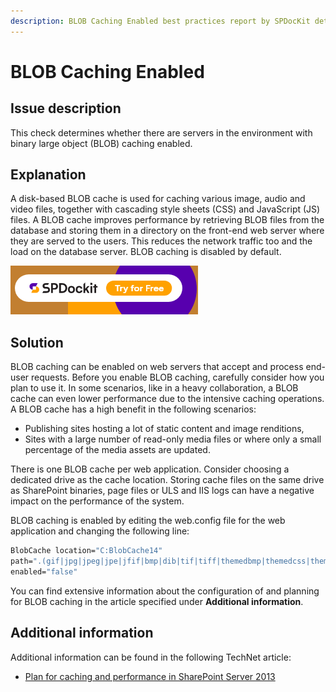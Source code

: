 ```yaml
---
description: BLOB Caching Enabled best practices report by SPDocKit determines whether there are servers in the environment with binary large object (BLOB) caching enabled.
---
```


# BLOB Caching Enabled

## Issue description

This check determines whether there are servers in the environment with binary large object \(BLOB\) caching enabled.

## Explanation

A disk-based BLOB cache is used for caching various image, audio and video files, together with cascading style sheets \(CSS\) and JavaScript \(JS\) files. A BLOB cache improves performance by retrieving BLOB files from the database and storing them in a directory on the front-end web server where they are served to the users. This reduces the network traffic too and the load on the database server. BLOB caching is disabled by default.

[![Download SPDocKit](../../../static/img/spdockit-download.png)](http://bit.ly/2US0Zna)

## Solution

BLOB caching can be enabled on web servers that accept and process end-user requests. Before you enable BLOB caching, carefully consider how you plan to use it. In some scenarios, like in a heavy collaboration, a BLOB cache can even lower performance due to the intensive caching operations. A BLOB cache has a high benefit in the following scenarios:

* Publishing sites hosting a lot of static content and image renditions,
* Sites with a large number of read-only media files or where only a small percentage of the media assets are updated.

There is one BLOB cache per web application. Consider choosing a dedicated drive as the cache location. Storing cache files on the same drive as SharePoint binaries, page files or ULS and IIS logs can have a negative impact on the performance of the system.

BLOB caching is enabled by editing the web.config file for the web application and changing the following line:

```scheme
BlobCache location="C:BlobCache14"
path=".(gif|jpg|jpeg|jpe|jfif|bmp|dib|tif|tiff|themedbmp|themedcss|themedg if|themedjpg|themedpng|ico|png|wdp|hdp|css|js|asf|avi|flv|m4v|mov|mp3|mp4|m|mpg|rm|rmvb|wma|wmv|ogg|ogv|oga|webm|xap)$" maxSize="10"
enabled="false"
```

You can find extensive information about the configuration of and planning for BLOB caching in the article specified under **Additional information**.

## Additional information

Additional information can be found in the following TechNet article:

* [Plan for caching and performance in SharePoint Server 2013](https://technet.microsoft.com/en-us/library/ee424404.aspx#Section1)

